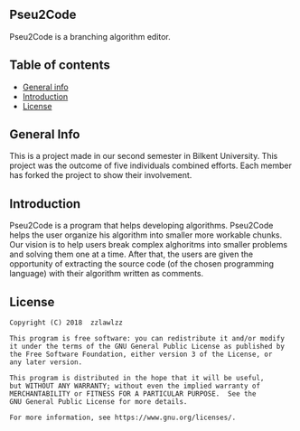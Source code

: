 ## Pseu2Code
Pseu2Code is a branching algorithm editor.

## Table of contents
* [General info](#general-info)
* [Introduction](#introduction)
* [License](#license)

## General Info
This is a project made in our second semester in Bilkent University. This project was the outcome of five individuals combined efforts. Each member has forked the project to show their involvement.

## Introduction
Pseu2Code is a program that helps developing algorithms. Pseu2Code helps the user organize his algorithm into smaller more workable chunks. Our vision is to help users break complex alghoritms into smaller problems and solving them one at a time. After that, the users are given the opportunity of extracting the source code (of the chosen programming language) with their algorithm written as comments.

## License
    Copyright (C) 2018  zzlawlzz

    This program is free software: you can redistribute it and/or modify
    it under the terms of the GNU General Public License as published by
    the Free Software Foundation, either version 3 of the License, or
    any later version.

    This program is distributed in the hope that it will be useful,
    but WITHOUT ANY WARRANTY; without even the implied warranty of
    MERCHANTABILITY or FITNESS FOR A PARTICULAR PURPOSE.  See the
    GNU General Public License for more details.

    For more information, see https://www.gnu.org/licenses/.
